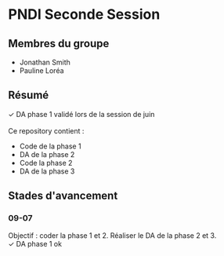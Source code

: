 # PNDI Seconde Session

## Membres du groupe 
- Jonathan Smith 
- Pauline Loréa

## Résumé
✓ DA phase 1 validé lors de la session de juin</br>
</br>
Ce repository contient : 
* Code de la phase 1
* DA de la phase 2
* Code la phase 2
* DA de la phase 3


## Stades d'avancement 
### 09-07
Objectif : coder la phase 1 et 2. Réaliser le DA de la phase 2 et 3.</br>
✓ DA phase 1 ok 
